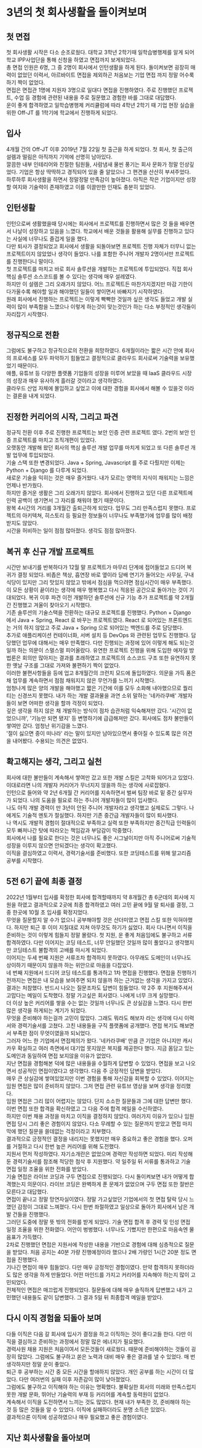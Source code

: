 # 3년의 첫 회사생활을 돌이켜보며

## 첫 면접

첫 회사생활 시작은 다소 순조로웠다. 대학교 3학년 2학기때 일학습병행제를 알게 되어 학교 IPP사업단을 통해 신청을 하였고 면접까지 보게되었다.  
총 면접 인원은 6명, 그 중 2명이 회사에서 인턴생활을 하게 된다. 돌이켜보면 굉장히 매력이 없었던 이력서, 아르바이트 면접을 제외하곤 처음보는 기업 면접 까지 정말 어수룩하기 짝이 없었다.  
면접은 면접관 1명에 지원자 3명으로 일대다 면접을 진행하였다. 주로 진행했던 프로젝트, 수업 등 경험에 관련된 내용을 주로 질문했고 경험한 바를 그대로 대답했다.  
운이 좋게 합격하였고 일학습병행제 커리큘럼에 따라 4학년 2학기 때 기업 현장 실습을 위한 Off-JT 를 1학기에 학교에서 진행하게 되었다.

## 입사

4개월 간의 Off-JT 이후 2019년 7월 22일 첫 출근을 하게 되었다. 첫 회사, 첫 출근의 설렘과 떨림은 아직까지 기억에 선명히 남아있다.  
깔끔한 내부 인테리어와 친절한 팀원들, 사람냄새 물씬 풍기는 회사 문화가 정말 인상깊었다. 기업은 항상 딱딱하고 경직되어 있을 줄 알았으나 그 편견을 산산히 부셔주었다.  
하루하루 회사생활을 하면서 정말정말 만족감이 높아졌다. 아직은 작은 기업이지만 성장할 여지와 기술력이 존재하였고 이를 이끌만한 인재도 충분히 있었다.


## 인턴생활

인턴으로써 생활했을때 당시에는 회사에서 프로젝트를 진행하면서 많은 것 들을 배우면서 나날이 성장하고 있음을 느꼈다. 학교에서 배운 것들을 활용해 실무를 진행하고 있다는 사실에 너무나도 즐겁게 일을 했다.  
다만 퇴사가 결정되었고 회사에서 생활을 되돌아보면 프로젝트 진행 자체가 터무니 없는 프로젝트이지 않았었나 생각이 들었다. 나를 포함한 주니어 개발자 2명이서만 프로젝트를 진행한다니 말이다.  
첫 프로젝트를 마치고 바로 회사 솔루션을 개발하는 프로젝트에 투입되었다. 직접 회사 핵심 솔루션 소스코드를 볼 수 있다는 생각에 매우 설레였다.  
하지만 이 설렘은 그리 오래가지 않았다. 어느 프로젝트든 마찬가지겠지만 마감 기한이 다가올수록 해야할 일과 해야했던 일들이 쌓이면서 바빠지기 시작하였다.  
원래 회사에서 진행하는 프로젝트는 이렇게 빡빡한 것일까 싶은 생각도 들었고 개발 실력이 많이 부족함을 느꼈으나 이렇게 하는것이 맞는것인가 하는 다소 부정적인 생각들이 자리잡기 시작했다.

## 정규직으로 전환

그럼에도 불구하고 정규직으로의 전환을 희망하였다. 6개월이라는 짧은 시간 안에 회사의 프로세스를 모두 파악하기 힘들었고 결정적으로 클라우드 회사로써 기술력을 보유했었기 때문이다.  
애플, 유튜브 등 다양한 플랫폼 기업들의 성장을 미루어 보았을 때 IaaS 클라우드 시장의 성장과 매우 유사하게 흘러갈 것이라고 생각하였다.  
클라우드 산업 자체에 몰입하고 싶었고 이에 대한 경험을 회사에서 해볼 수 있을것 이라는 결론을 내게 되었다.

## 진정한 커리어의 시작, 그리고 파견

정규직 전환 이후 주로 진행한 프로젝트는 보안 인증 관련 프로젝트 였다. 2번의 보안 인증 프로젝트를 마치고 조직개편이 있었다.  
오랫동안 개발해 왔던 회사의 핵심 솔루션 개발 업무를 마치게 되었고 또 다른 솔루션 개발 업무에 투입되었다.  
기술 스택 또한 변경되었다. Java + Spring, Javascript 를 주로 다뤘지만 이제는 Python + Django 를 다루게 되었다.  
새로운 기술을 익히는 것은 매우 즐거웠다. 내가 모르는 영역의 지식이 채워지는 느낌은 언제나 반가웠다.  
하지만 즐거운 생활은 그리 오래가지 않았다. 회사에서 진행하고 있던 다른 프로젝트에 인력 공백이 생기면서 그 자리를 채워야 했기 때문이다.  
왕복 4시간의 거리를 3개월간 출퇴근하게 되었다. 업무도 그리 만족스럽지 못했다. 프로젝트의 아키텍쳐, 히스토리 등 필요한 정보들이 너무나도 부족했기에 업무를 많이 배정받지도 않았다.  
시간을 허비하는 일이 점점 많아졌다. 생각도 점점 많아졌다.

## 복귀 후 신규 개발 프로젝트

시간만 보내기를 반복하다가 12월 말 프로젝트가 마무리 단계에 접어들었고 드디어 복귀가 결정 되었다. 비좁은 책상, 흡연장 바로 옆이라 담배 연기가 들어오는 사무실, 구내식당이 있지만 그리 맛있지 않았고 밖에서 점심을 먹으려면 점심시간이 매우 부족했다.  
이 모든 상황이 끝이라는 생각에 매우 행복했고 다시 적응된 공간으로 돌아가는 것이 기대되었다. 복귀 이후 파견 이전 개발하던 솔루션에 신규 기능 추가 프로젝트를 약 2개월 간 진행했고 겨울이 찾아오기 시작했다.  
기존 솔루션의 기술스택을 전환하는 대규모 프로젝트를 진행했다. Python + Django 에서 Java + Spring, React 로 바꾸는 프로젝트였다. React 로 되어있는 프론트엔드는 거의 하지 않았고 주로 Java + Spring 으로 되어있는 백엔드를 주로 담당했다.  
추가로 애플리케이션 컨테이너화, 서버 설치 등 DevOps 와 관련된 업무도 진행했다. 담당했던 업무에 대해서는 매우 만족했다. 다만 진행되는 과정에 있어 이렇게 해도 되는것일까 하는 의문이 스멀스멀 피어올랐다.
유연한 프로젝트 진행을 위해 도입한 애자일 방법론은 회의만 많아지는 결과를 초래하였고 프로젝트의 소스코드 구조 또한 유연하지 못한 옛날 구조를 그대로 가져와 불편하기 짝이 없었다.  
이러한 불편사항들을 등에 업고 8개월간의 크런치 모드에 돌입하였다. 의문을 가득 품은 채 업무를 계속하면서 점점 채워지지 않은 무언가를 느끼기 시작했다.  
엄청나게 많은 양의 개발을 해야했고 짧은 기간에 이를 모두 소화해 내야했으므로 퀄리티는 신경쓰지 못했다. 내가 하는 개발 결과물을 과연 소위 말하는 '네카라쿠배' 개발자들이 보면 어떠한 생각을 할까 걱정이 되었다.  
깊은 생각을 하지 않은 채 개발하는 방식이 점차 습관처럼 익숙해져만 갔다. '시간이 없었으니까', '기능만 되면 됐지' 등 변명하기에 급급해져만 갔다. 회사에도 점차 불만들이 쌓여만 갔다. 엄청난 위기감을 느꼈다.  
'절이 싫으면 중이 떠나라' 라는 말이 있지만 남아있으면서 좋아질 수 있도록 많은 의견을 내어봤다. 수용되는 의견은 없었다.

## 확고해지는 생각, 그리고 실천

회사에 대한 불만들이 계속해서 쌓여만 갔고 또한 개발 스킬은 고착화 되어가고 있었다. 이대로라면 나의 개발자 커리어가 무너지지 않을까 하는 생각에 사로잡혔다.  
인턴으로 들어와 약 2년 6개월 간 커리어를 지속하면서 벌써 팀장 바로 밑 중간 실무자가 되었다. 나의 도움을 필요로 하는 주니어 개발자들이 많이 입사했다.  
나도 아직 개발 경력이 만 3년이 안된 주니어 개발자라고 생각했고 실제로도 그렇다. 나에게도 기술적 멘토가 절실했다. 하지만 기존 중간급 개발자들이 많이 퇴사했다.  
나 역시도 개발적 경험이 절대적으로 부족하고 실력 또한 부족하지만 중간직급 인력들이 모두 빠져나간 탓에 따라오는 책임감과 부담감이 막중했다.  
회사에서 나를 필요로 한다는 것은 너무나도 좋은 시그널이지만 아직 주니어로써 기술적 성장을 이루지 않으면 안되겠다는 생각이 확고했다.  
이직을 결심하였고 이력서, 경력기술서를 준비했다. 또한 코딩테스트를 위해 알고리즘 공부를 시작했다.

## 5전 6기 끝에 최종 결정

2022년 1월부터 입사를 확정한 회사에 합격할때까지 약 8개월간 총 6군데의 회사에 지원을 하였고 결과적으로 2곳에 최종 합격하였고 여러 고민 끝에 9월 말 퇴사를 결정, 그 중 한곳에 10월 초 입사를 확정지었다.  
무엇을 질문할지 알 수가 없으니 공부해야할 것은 산더미였고 면접 스킬 또한 익혀야했다. 하지만 퇴근 후 이미 지칠대로 지쳐 아무것도 하기가 싫었다. 회사 다니면서 이직을 준비하는 것이 이렇게 힘들지 정말 몰랐다.
첫 지원, 운 좋게 처음임에도 불구하고 서류 합격하였다. 다만 이어지는 코딩 테스트, 너무 안일했던 것일까 많이 풀었다고 생각했지만 코딩테스트 불합격의 고배를 마시게 되었다.  
이어지는 두세 번째 지원은 서류조차 합격하지 못하였다. 아무래도 도메인이 너무나도 상이하기 때문이지 않을까 하는 위안으로 마음을 다잡았다.  
네 번째 지원에서 드디어 코딩 테스트를 통과하고 1차 면접을 진행했다. 면접을 진행하기 전까지는 면접은 내 모습을 보여주면 되지 않을까 하는 근거없는 생각을 가지고 있었다.  
결과는 처참했다. 반드시 나오는 질문조차도 답변이 힘들었다. 약 2주 후 지원해주셔서 고맙다는 메일이 도착했다. 정말 가고싶은 회사였다. 나에게 너무 크게 실망했다.  
더 이상 높은 커리어를 쌓을 수는 없는 것일까 너무나도 큰 상실감을 느꼈다. 다시 한번 많은 생각을 하게되는 계기가 되었다.  
무엇을 준비해야 하는걸까 고민이 많았다. 그래도 뭐라도 해보자 라는 생각에 다시 이력서와 경력기술서를 고쳤다. 고친 내용들을 구직 플랫폼에 공개했다. 면접 복기도 해보면서 부족한 점이 무엇이였을까 되뇌었다.  
그러자 어느 한 기업에서 면접제의가 왔다. '네카라쿠배' 만큼 큰 기업은 아니지만 캐시카우 확실하고 여러 측면에서 대기업 못지않은 복지를 제공한다 했다. 지금 몸담고 있는 도메인과 동일하여 면접 보지않을 이유가 없었다.  
지난 면접을 경험해본 덕에 많은 내용들을 수월하게 답변할 수 있었다. 면접을 보고 나오면서 성공적인 면접이였다고 생각했다. 다음 주 긍정적인 답변을 받았다.  
매우 큰 상실감에 쌓여있었지만 이번 경험을 통해 자신감을 회복할 수 있었다. 이어지는 임원 면접은 많이 준비하지 않았다. 그저 면접 관련 유튜브 영상을 보며 생각을 정리했다.  
임원 면접은 그리 많이 어렵지는 않았다. 단지 소소한 질문들과 그에 대한 답변만 했다. 이번 면접 또한 합격을 확신하였고 그 다음 주에 합격 메일을 수신하였다.  
하지만 이번 채용 과정을 마치고 이직을 결정하지 않았다. 여러가지 이유가 있으나 임원 면접 당시 그리 좋은 경험이지 않았다. 다소 무례할 수 있는 질문까지 받았고 면접 마지막에 했던 질문을 쓸데없는 걱정이라고 치부했다.  
결과적으로 긍정적인 결정을 내리지는 못했지만 매우 중요하고 좋은 경험을 했다. 오퍼를 거절하고 다시 한번 높은 커리어를 위해 도전했다.  
지원서 먼저 작성하였다. 자기소개란은 없었으며 경력만 작성하면 되었다. 미리 작성해둔 경력기술서를 참조해 적당한 첨삭 후 지원했다. 약 일주일 뒤 서류를 통과하고 기술 면접 일정 조율을 위한 전화를 받았다.  
기술 면접은 라이브 코딩과 구두 면접으로 진행되었다. 다시 돌이켜보면 내가 어떻게 합격했는지 의문이다. 라이브 코딩은 완벽하게 푼 문제가 없었으며 구두 면접 또한 절반은 모른다고 대답했다.  
면접이 끝나고 정말 망연자실이였다. 정말 가고싶었던 기업에서의 첫 면접 탈락 당시 느꼈던 감정이 그대로 느껴졌다. 다시 한번 좌절하였고 일상으로 돌아가 회사에서 남은 개발 건들을 진행했다.  
그러던 도중에 정말 뜻 밖의 전화를 받게 되었다. 기술 면접 합격 후 경력 및 인성 면접 일정 조율을 위한 전화였다. 어안이 벙벙했다. 너무나도 기뻤지만 한편으로 마음속엔 물음표가 가득했다.  
2차로 진행했던 면접은 지원서에 작성한 내용을 기반으로 경험에 대해 심층적으로 질문을 받았다. 처음 공지는 40분 가량 진행예정이라 했으나 2배 가량인 1시간 20분 정도 면접을 진행했다.  
기나긴 면접이 매우 힘들었다. 다만 매우 긍정적인 경험이였다. 만약 합격하지 못하더라도 많은 생각을 하게 만들었다. 어떤 마인드를 가지고 커리어를 지속해야 하는지 많이 고민되었다.  
전체적인 면접은 매끄럽게 진행되었다. 질문들에 대해 매우 솔직하게 답변했고 내가 고민했던 내용들도 같이 답변했다. 그 결과 5일 뒤 최종합격 메일을 받았다.  

## 다시 이직 경험을 되돌아 보며

다들 이직은 다음 갈 회사에 입사가 결정을 하고 이직하는 것이 좋다고들 한다. 다만 이직을 결심하고 준비하는 과정에서 정말 많은 에너지가 필요했다.  
경력사원 채용 지원은 처음이여서 모든것들이 새로웠다. 때문에 준비해야하는 것들이 굉장히 많았다. 그럼에도 불구하고 쏟은 노력과 대비 매우 좋은 결과를 낼 수 있었다. 매 번 생각하지만 정말 운이 좋았다.  
퇴근 후 공부하는 시간 중 모든 시간을 할애하지 않았다. 개인 공부를 하는 시간이 더 많았다. 다만 여러번의 실패 이후 자존감이 많이 낮아졌었다.  
그럼에도 불구하고 이직해야 하는 이유는 명확했다. 불확실한 회사의 미래와 만족스럽지 못한 개발 문화, 뛰어난 기술력의 부재 등 커리어를 계속할 동력원이 없었다.  
계속해서 이직을 도전하면서 느끼는 것도 많았다. 현재 내가 부족한 것, 준비해야 하는 것 등 많은 것들을 알 수 있었다. 이직에 실패하더라도 분명 소득은 있었다.  
결과적으론 이직에 성공하였으나 매우 필요했고 좋은 경험이였다.

## 지난 회사생활을 돌아보며
